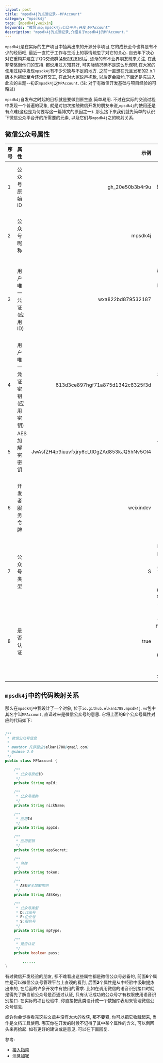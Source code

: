 ```yaml
---
layout: post
title: "mpsdk4j的点滴记录--MPAccount"
category: "mpsdk4j"
tags: [mpsdk4j,weixin]
keywords: "微信;mp;mpsdk4j;公众平台;开发;MPAccount"
description: "mpsdk4j的点滴记录,介绍关于mpsdk4j的MPAccount."
---
```


`mpsdk4j`是在实际的生产项目中抽离出来的开源分享项目,它的成长至今也算是有不少的经历吧, 最近一直忙于工作与生活上的事情疏忽了对它的关心. 自去年下决心对它重构并建立了QQ交流群([486192816](http://jq.qq.com/?_wv=1027&k=dPDLxk))后, 逐渐的有不业界朋友前来关注, 在此非常感谢他们的支持. 都说用过方知其好, 可实际情况确不是这么乐观呀,在大家的使用过程中发现`mpsdk4j`有不少欠缺与不足的地方. 之前一直想在元旦发布的2.b.1版本也拖延至今还没有交工, 在此对大家说声抱歉, 以后定会嘉勉.下面还是先进入此次的主题--初识`mpsdk4j`之`MPAccount`. (注: 对于有微信开发基础与项目经验的可略过)

<!-- more -->

`mpsdk4j`自发布之时起的目标就是要做到原生态,简单易用. 不过在实际的交流过程中发现一个普遍的现象, 就是对初次接触微信开发的朋友来说,`mpsdk4j`的使用还是有点难(这也是为何要写这一篇博文的原因之一). 那么接下来我们就先简单的认识下微信公众平台开的所需要的元素, 以及它们与`mpsdk4j`之的映射关系.

微信公众号属性
---------------

| 序号 | 属性 | 示例 | 备注 |
|---|:---|---:|---:|
| 1 | 公众号原始ID | gh_20e50b3b4r9u | 以gh_开头的(不明白其含义) |
| 2 | 公众号昵称 | mpsdk4j | 用户自定义的公众号别名 |
| 3 | 用户唯一凭证(应用ID) | wxa822bd879532187 | 以字母wx开头的,其含义大概是微信的拼音首字母 |
| 4 | 用户唯一凭证密钥(应用密钥) | 613d3ce897hgf71a875d1342c8325f3d | 32位的随机字符串 |
| 5 | AES 加解密密钥 | JwAsfZH4p9iuuvfxjry6cLtlOgZAd853kJQ5hNv5OI4 | 43位的随机字符串 |
| 6 | 开发者服务令牌 | weixindev | 用户接入微信开发者服务时的自定义令牌 |
| 7 | 公众号类型 | S | D: 订阅号, S: 服务号, E: 企业号 (预留字段)|
| 8 | 是否认证 | true | true: 通过认证, false: 未通过认证 (同上也是预留字段) | 


`mpsdk4j`中的代码映射关系
---------------------------

那么在`mpsdk4j`中我设计了一个对象, 位于`io.github.elkan1788.mpsdk4j.vo`包中其名字叫`MPAccount`, 直译过来是微信公众号的意思. 它将上面的**8**个公众号属性对应的代码如下:

```java

/**
 * 微信公众号信息
 * 
 * @author 凡梦星尘(elkan1788@gmail.com)
 * @since 2.0
 */
public class MPAccount {

    /**
     * 公众号原始ID
     */
    private String mpId;

    /**
     * 公众号昵称
     */
    private String nickName;

    /**
     * 应用Id
     */
    private String appId;

    /**
     * 应用密钥
     */
    private String appSecret;

    /**
     * 令牌
     */
    private String token;

    /**
     * AES安全加密密钥
     */
    private String AESKey;

    /**
     * 公众号类型
     * D:订阅号
     * E:企业号
     * S:服务号
     */
    private String mpType;

    /**
     * 是否认证
     */
    private boolean pass;
		
		......
}

```

有过微信开发经验的朋友, 都不难看出这些属性都是微信公众号必备的, 前面**6**个属性是可以微信公众号管理平台上直观的看到, 后面**2**个属性是从中经验中吸取提炼出来的, 在后面的许多开发中有使用的需求. 比如在调用微信的语音识别接口时就是得先了解当前公众号是否通过认证, 只有认证成功的公众号才有权限使用语音识别接口. 在实际的项目经验中, 你直接把此类设计成一个数据库表用来管理微信公众号信息.

或许你会觉得看完这些文章并没有太大的收获, 那不要紧, 你可以把它收藏起来, 当作是文档工具使用. 哪天你在开发的时候不记得了其中某个属性的含义, 可以倒回头来再拾起. 如有更好的建议或是意见, 可以在下面回复. 

参考:

- [接入指南](https://mp.weixin.qq.com/wiki/8/f9a0b8382e0b77d87b3bcc1ce6fbc104.html) 
- [消息加密](https://mp.weixin.qq.com/wiki/14/70e73cedf9fd958d2e23264ba9333ad2.html)


